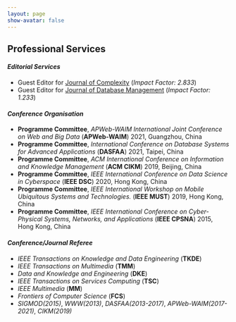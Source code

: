 ```yaml
---
layout: page
show-avatar: false
---
```

<h2 style="text-align: left;">Professional Services</h2>

#### _Editorial Services_

- Guest Editor for [Journal of Complexity](https://www.hindawi.com/journals/complexity/) (_Impact Factor: 2.833_)
- Guest Editor for [Journal of Database Management](https://www.igi-global.com/journal/journal-database-management/1072) (_Impact Factor: 1.233_)

#### _Conference Organisation_

- **Programme Committee**, _APWeb-WAIM International Joint Conference on Web and Big Data_ (**APWeb-WAIM**) 2021, Guangzhou, China
- **Programme Committee**, _International Conference on Database Systems for Advanced Applications_ (**DASFAA**) 2021, Taipei, China
- **Programme Committee**, _ACM International Conference on Information and Knowledge Management_ (**ACM CIKM**) 2019, Beijing, China
- **Programme Committee**, _IEEE International Conference on Data Science in Cyberspace_ (**IEEE DSC**) 2020, Hong Kong, China
- **Programme Committee**, _IEEE International Workshop on Mobile Ubiquitous Systems and Technologies._ (**IEEE MUST**) 2019, Hong Kong, China
- **Programme Committee**, _IEEE International Conference on Cyber-Physical Systems, Networks, and Applications_ (**IEEE CPSNA**) 2015, Hong Kong, China

#### _Conference/Journal Referee_

- _IEEE Transactions on Knowledge and Data Engineering_ (**TKDE**)
- _IEEE Transactions on Multimedia_ (**TMM**)
- _Data and Knowledge and Engineering_ (**DKE**)
- _IEEE Transactions on Services Computing_ (**TSC**)
- _IEEE Multimedia_ (**MM**)
- _Frontiers of Computer Science_ (**FCS**)
- _SIGMOD(2015)_, _WWW(2013)_, _DASFAA(2013-2017)_, _APWeb-WAIM(2017-2021)_, _CIKM(2019)_
